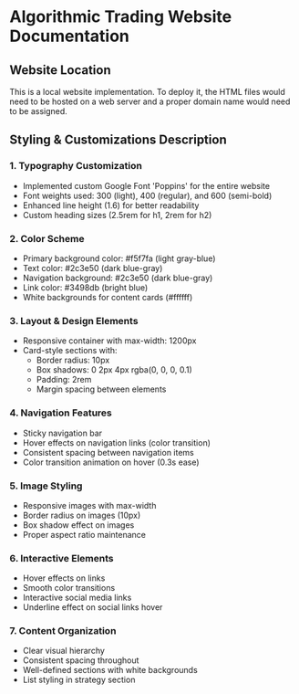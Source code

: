 # Algorithmic Trading Website Documentation

## Website Location
This is a local website implementation. To deploy it, the HTML files would need to be hosted on a web server and a proper domain name would need to be assigned.

## Styling & Customizations Description

### 1. Typography Customization
- Implemented custom Google Font 'Poppins' for the entire website
- Font weights used: 300 (light), 400 (regular), and 600 (semi-bold)
- Enhanced line height (1.6) for better readability
- Custom heading sizes (2.5rem for h1, 2rem for h2)

### 2. Color Scheme
- Primary background color: #f5f7fa (light gray-blue)
- Text color: #2c3e50 (dark blue-gray)
- Navigation background: #2c3e50 (dark blue-gray)
- Link color: #3498db (bright blue)
- White backgrounds for content cards (#ffffff)

### 3. Layout & Design Elements
- Responsive container with max-width: 1200px
- Card-style sections with:
  - Border radius: 10px
  - Box shadows: 0 2px 4px rgba(0, 0, 0, 0.1)
  - Padding: 2rem
  - Margin spacing between elements
  
### 4. Navigation Features
- Sticky navigation bar
- Hover effects on navigation links (color transition)
- Consistent spacing between navigation items
- Color transition animation on hover (0.3s ease)

### 5. Image Styling
- Responsive images with max-width
- Border radius on images (10px)
- Box shadow effect on images
- Proper aspect ratio maintenance

### 6. Interactive Elements
- Hover effects on links
- Smooth color transitions
- Interactive social media links
- Underline effect on social links hover

### 7. Content Organization
- Clear visual hierarchy
- Consistent spacing throughout
- Well-defined sections with white backgrounds
- List styling in strategy section
